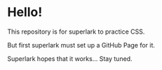 # Hello!

This repository is for superlark to practice CSS.

But first superlark must set up a GitHub Page for it.

Superlark hopes that it works... Stay tuned.
